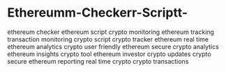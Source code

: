 # Ethereumm-Checkerr-Scriptt-
 ethereum checker ethereum script crypto monitoring ethereum tracking transaction monitoring crypto script crypto tracker ethereum real time ethereum analytics crypto user friendly ethereum secure crypto analytics ethereum insights crypto tool ethereum investor crypto updates crypto secure ethereum reporting real time crypto crypto transactions
